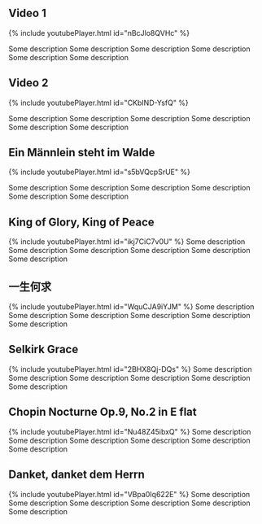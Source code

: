 ## Video 1

{% include youtubePlayer.html id="nBcJlo8QVHc" %}

Some description Some description Some description Some description Some description Some description 

## Video 2

{% include youtubePlayer.html id="CKbIND-YsfQ" %}

Some description Some description Some description Some description Some description Some description 

## Ein Männlein steht im Walde
{% include youtubePlayer.html id="s5bVQcpSrUE" %}

Some description Some description Some description Some description Some description Some description 

## King of Glory, King of Peace
{% include youtubePlayer.html id="ikj7CiC7v0U" %}
Some description Some description Some description Some description Some description Some description 

## 一生何求
{% include youtubePlayer.html id="WquCJA9iYJM" %}
Some description Some description Some description Some description Some description Some description 

## Selkirk Grace
{% include youtubePlayer.html id="2BHX8Qj-DQs" %}
Some description Some description Some description Some description Some description Some description 

## Chopin Nocturne Op.9, No.2 in E flat
{% include youtubePlayer.html id="Nu48Z45ibxQ" %}
Some description Some description Some description Some description Some description Some description 

## Danket, danket dem Herrn
{% include youtubePlayer.html id="VBpa0Iq622E" %}
Some description Some description Some description Some description Some description Some description 
